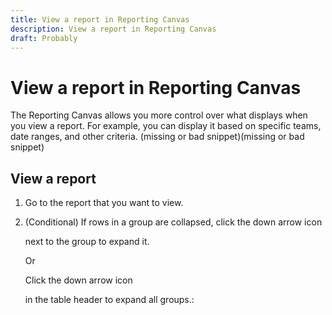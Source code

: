 ```yaml
---
title: View a report in Reporting Canvas
description: View a report in Reporting Canvas
draft: Probably
---
```

# View a report in Reporting Canvas

The Reporting Canvas allows you more control over what displays when you view a report. For example, you can display it based on specific teams, date ranges, and other criteria. 
(missing or bad snippet)(missing or bad snippet)

## View a report

<!--
<p style="color: #ff1493;" data-mc-conditions="QuicksilverOrClassic.Draft mode">Sarah: Add navigation step and possibly walk through the Reports area page with locating a report (maybe mention tagging)</p>
-->

1. Go to the report that you want to view.
1. (Conditional) If rows in a group are collapsed, click the down arrow icon 

   <!--
   <MadCap:conditionalText data-mc-conditions="QuicksilverOrClassic.Draft mode">
   []
   </MadCap:conditionalText>
   -->

   next to the group to expand it.

   Or

   Click the down arrow icon 

   <!--
   <MadCap:conditionalText data-mc-conditions="QuicksilverOrClassic.Draft mode">
   []
   </MadCap:conditionalText>
   -->

   in the table header to expand all groups.:

   <!--
   <li value="3" data-mc-conditions="QuicksilverOrClassic.Draft mode"><p>Do any of the following:
   <MadCap:conditionalText style="color: #ff1493;" data-mc-conditions="QuicksilverOrClassic.Draft mode">
   Sarah: Filter report, drill into visualization or table, share, duplicate, export, archive,...favorite?
   </MadCap:conditionalText>
   </p>
   -->

   <!--
   <table style="table-layout:auto">
   <col>
   <col>
   <tbody>
   <tr data-mc-conditions="">
   <td>See more detail in a visualization</td>
   <td><p>Click a segment of a visualization to open a new screen containing details about the segment's data. These are listed in the table below the visualization. When you are finished viewing that data, you can click the segment again to list the data for the whole visualization.</p><p>If the visualization is not yet connected to a table and you click one of its segments, no data displays.</p><p>When you are ready to return to the report, click the back arrow in the upper-left corner of the visualization.</p></td>
   </tr>
   <tr>
   <td>Filter the report</td>
   <td>&nbsp;</td>
   </tr>
   <tr>
   <td>Share the report</td>
   <td>... For more information, see .</td>
   </tr>
   <tr>
   <td>Duplicate the report</td>
   <td>&nbsp;</td>
   </tr>
   <tr>
   <td>&nbsp;</td>
   <td>&nbsp;</td>
   </tr>
   </tbody>
   </table></li>
   -->

